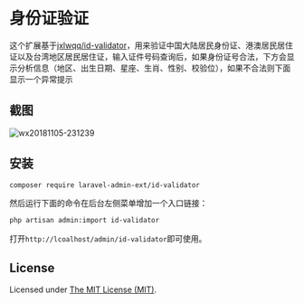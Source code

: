 身份证验证
======

这个扩展基于[jxlwqq/id-validator](https://github.com/jxlwqq/id-validator)，用来验证中国大陆居民身份证、港澳居民居住证以及台湾地区居民居住证，输入证件号码查询后，如果身份证号合法，下方会显示分析信息（地区、出生日期、星座、生肖、性别、校验位），如果不合法则下面显示一个异常提示

## 截图

![wx20181105-231239](https://user-images.githubusercontent.com/1479100/48006400-55ec8f80-e150-11e8-8ed9-6e6ee14aff03.png)

## 安装

```bash
composer require laravel-admin-ext/id-validator
```

然后运行下面的命令在后台左侧菜单增加一个入口链接：
```bash
php artisan admin:import id-validator
```

打开`http://lcoalhost/admin/id-validator`即可使用。

License
------------
Licensed under [The MIT License (MIT)](LICENSE).

